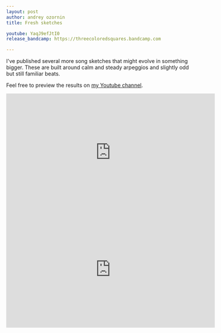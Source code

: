 ```yaml
---
layout: post
author: andrey ozornin
title: Fresh sketches

youtube: YaqJ9efJtI0
release_bandcamp: https://threecoloredsquares.bandcamp.com

---
```


I've published several more song sketches that might evolve in something bigger.
These are built around calm and steady arpeggios and slightly odd but still familiar beats.

Feel free to preview the results on [my Youtube channel](https://www.youtube.com/channel/UCFISXqb_pF0jmfkTEjFWyJw).

<iframe width="560" height="315" src="https://www.youtube.com/embed/YaqJ9efJtI0" title="YouTube video player" frameborder="0" allow="accelerometer; autoplay; clipboard-write; encrypted-media; gyroscope; picture-in-picture" allowfullscreen></iframe>

<iframe width="560" height="315" src="https://www.youtube.com/embed/OgiHzrp1KME" title="YouTube video player" frameborder="0" allow="accelerometer; autoplay; clipboard-write; encrypted-media; gyroscope; picture-in-picture" allowfullscreen></iframe>
